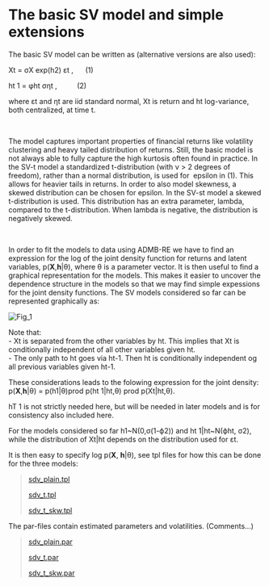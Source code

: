 #  The basic SV model and simple extensions

The basic SV model can be written as (alternative versions are also used):

Xt = σX exp(h2) εt ,      (1)

ht 1 = φht σηt ,          (2)

where εt and ηt are iid standard normal, Xt is return and ht log-variance, both centralized, at time t. 

 

The model captures important properties of financial returns like volatility clustering and heavy tailed distribution of returns. Still, the basic model is not always able to fully capture the high kurtosis often found in practice. In the SV-t model a standardized t-distribution (with ν > 2 degrees of freedom), rather than a normal distribution, is used for  epsilon in (1). This allows for heavier tails in returns. In order to also model skewness, a skewed distribution can be chosen for epsilon. In the SV-st model a skewed t-distribution is used. This distribution has an extra parameter, lambda, compared to the t-distribution. When lambda is negative, the distribution is negatively skewed.

 

In order to fit the models to data using ADMB-RE we have to find an expression for the log of the joint density function for returns and latent variables, p(**X**,**h**|θ), where θ is a parameter vector. It is then useful to find a graphical representation for the models. This makes it easier to uncover the dependence structure in the models so that we may find simple expessions for the joint density functions. The SV models considered so far can be represented graphically as: 

![Fig_1][1]  
  
  
Note that:  
\- Xt is separated from the other variables by ht. This implies that Xt is conditionally independent of all other variables given ht.   
\- The only path to ht goes via ht-1. Then ht is conditionally independent og all previous variables given ht-1.

These considerations leads to the folowing expression for the joint density:  
p(**X**,**h**|θ) = p(h1|θ)prod p(ht 1|ht,θ) prod p(Xt|ht,θ).  
  
hT 1 is not strictly needed here, but will be needed in later models and is for consistency also included here.   
  
For the models considered so far h1~N(0,σ(1-ϕ2)) and ht 1|ht~N(ϕht, σ2), while the distribution of Xt|ht depends on the distribution used for εt.    
  
It is then easy to specify log p(**X**, **h**|θ), see tpl files for how this can be done for the three models:

> [sdv_plain.tpl][2]
>
> [sdv_t.tpl][3]
>
> [sdv_t_skw.tpl][4]

  
The par-files contain estimated parameters and volatilities. (Comments...)

> [sdv_plain.par][5]
>
> [sdv_t.par][6]
>
> [sdv_t_skw.par][7]

 

 

  
  

[1]: Figur_1.jpimage_preview.jpg "Fig_1"
[2]: sdv_plain.tpl "sdv_plain.tpl"
[3]: sdv_t.tpl "sdv_t.tpl"
[4]: sdv_t_skw.tpl "sdv_t_skw.tpl"
[5]: sdv_plain.par "sdv_plain.par"
[6]: sdv_t.par "sdv_t.par"
[7]: sdv_t_skw.par "sdv_t_skw.par"
